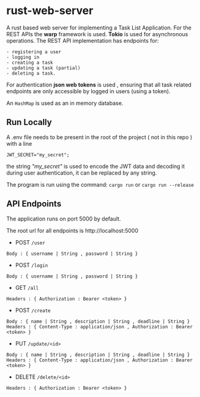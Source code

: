 # rust-web-server

A rust based web server for implementing a Task List Application. For the REST APIs the **warp** framework is used. **Tokio** is used for asynchronous operations.
The REST API implementation has endpoints for: 
```
- registering a user
- logging in
- creating a task
- updating a task (partial)
- deleting a task.
```
For authentication **json web tokens** is used , ensuring that all task related endpoints are only accessible by logged in users (using a token).

An `HashMap` is used as an in memory database.


## Run Locally

A .env file needs to be present in the root of the project ( not in this repo ) with a line

```
JWT_SECRET="my_secret";
```

the string *"my_secret"* is used to encode the JWT data and decoding it during user authentication, it can be replaced by any string.

The program is run using the command: `cargo run` or `cargo run --release`


## API Endpoints

The application runs on port 5000 by default.

The root url for all endpoints is http://localhost:5000


- POST `/user`

```
Body : { username | String , password | String }
```

- POST `/login`

```
Body : { username | String , password | String }
```

- GET `/all`
```
Headers : { Authorization : Bearer <token> }
```

- POST `/create`
```
Body : { name | String , description | String , deadline | String }
Headers : { Content-Type : application/json , Authorization : Bearer <token> }
```

- PUT `/update/<id>`
```
Body : { name | String , description | String , deadline | String }
Headers : { Content-Type : application/json , Authorization : Bearer <token> }
```

- DELETE `/delete/<id>`
```
Headers : { Authorization : Bearer <token> }
```